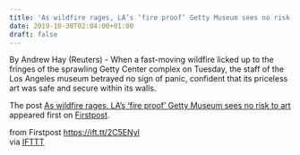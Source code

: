 ```yaml
---
title: 'As wildfire rages, LA’s ‘fire proof’ Getty Museum sees no risk to art'
date: 2019-10-30T02:04:00+01:00
draft: false
---
```


By Andrew Hay (Reuters) - When a fast-moving wildfire licked up to the fringes of the sprawling Getty Center complex on Tuesday, the staff of the Los Angeles museum betrayed no sign of panic, confident that its priceless art was safe and secure within its walls.

The post [As wildfire rages, LA’s ‘fire proof’ Getty Museum sees no risk to art](http://www.firstpost.com/world/as-wildfire-rages-las-fire-proof-getty-museum-sees-no-risk-to-art-7570711.html) appeared first on [Firstpost](http://www.firstpost.com).

  
  
from Firstpost https://ift.tt/2C5ENyl  
via [IFTTT](https://ifttt.com/?ref=da&site=blogger)